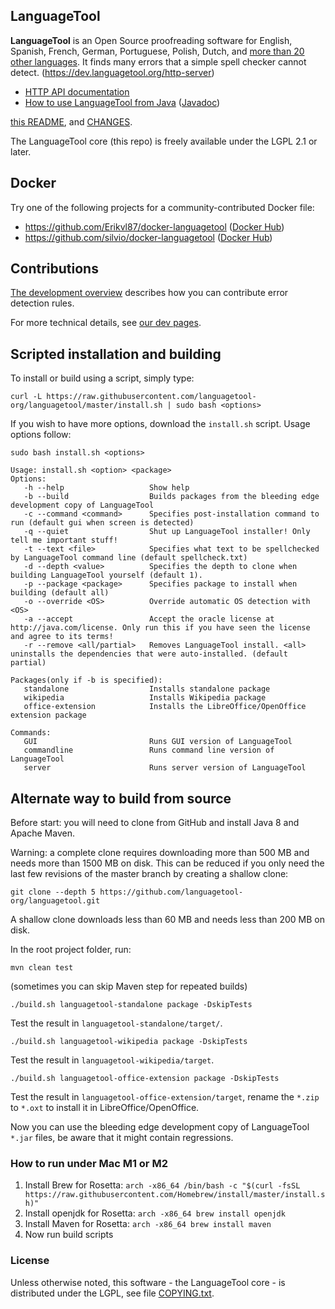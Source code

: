 ## LanguageTool

**LanguageTool** is an Open Source proofreading software for English, Spanish, French, German,
Portuguese, Polish, Dutch, and [more than 20 other languages](https://languagetool.org/languages/).
It finds many errors that a simple spell checker cannot detect.
(https://dev.languagetool.org/http-server)
* [HTTP API documentation](https://languagetool.org/http-api/swagger-ui/#!/default/post_check)
* [How to use LanguageTool from Java](https://dev.languagetool.org/java-api) ([Javadoc](https://languagetool.org/development/api/index.html?org/languagetool/JLanguageTool.html))


[this README](https://github.com/languagetool-org/languagetool/blob/master/languagetool-standalone/README.md),
and [CHANGES](https://github.com/languagetool-org/languagetool/blob/master/languagetool-standalone/CHANGES.md).

The LanguageTool core (this repo) is freely available under the LGPL 2.1 or later.

## Docker

Try one of the following projects for a community-contributed Docker file:

- https://github.com/Erikvl87/docker-languagetool ([Docker Hub](https://hub.docker.com/r/erikvl87/languagetool))
- https://github.com/silvio/docker-languagetool ([Docker Hub](https://hub.docker.com/r/silviof/docker-languagetool))

## Contributions

[The development overview](https://dev.languagetool.org/development-overview) describes
how you can contribute error detection rules.

For more technical details, see [our dev pages](https://dev.languagetool.org).

## Scripted installation and building
To install or build using a script, simply type:
```
curl -L https://raw.githubusercontent.com/languagetool-org/languagetool/master/install.sh | sudo bash <options>
```

If you wish to have more options, download the `install.sh` script. Usage options follow:

```
sudo bash install.sh <options>

Usage: install.sh <option> <package>
Options:
   -h --help                   Show help
   -b --build                  Builds packages from the bleeding edge development copy of LanguageTool
   -c --command <command>      Specifies post-installation command to run (default gui when screen is detected)
   -q --quiet                  Shut up LanguageTool installer! Only tell me important stuff!
   -t --text <file>            Specifies what text to be spellchecked by LanguageTool command line (default spellcheck.txt)
   -d --depth <value>          Specifies the depth to clone when building LanguageTool yourself (default 1).
   -p --package <package>      Specifies package to install when building (default all)
   -o --override <OS>          Override automatic OS detection with <OS>
   -a --accept                 Accept the oracle license at http://java.com/license. Only run this if you have seen the license and agree to its terms!
   -r --remove <all/partial>   Removes LanguageTool install. <all> uninstalls the dependencies that were auto-installed. (default partial)

Packages(only if -b is specified):
   standalone                  Installs standalone package
   wikipedia                   Installs Wikipedia package
   office-extension            Installs the LibreOffice/OpenOffice extension package

Commands:
   GUI                         Runs GUI version of LanguageTool
   commandline                 Runs command line version of LanguageTool
   server                      Runs server version of LanguageTool
```

## Alternate way to build from source

Before start: you will need to clone from GitHub and install Java 8 and Apache Maven.

Warning: a complete clone requires downloading more than 500 MB and needs more than 1500 MB on disk.
This can be reduced if you only need the last few revisions of the master branch
by creating a shallow clone:

    git clone --depth 5 https://github.com/languagetool-org/languagetool.git

A shallow clone downloads less than 60 MB and needs less than 200 MB on disk.

In the root project folder, run:

    mvn clean test

(sometimes you can skip Maven step for repeated builds)

    ./build.sh languagetool-standalone package -DskipTests

Test the result in `languagetool-standalone/target/`.

    ./build.sh languagetool-wikipedia package -DskipTests

Test the result in `languagetool-wikipedia/target`.

    ./build.sh languagetool-office-extension package -DskipTests

Test the result in `languagetool-office-extension/target`, rename the `*.zip` to `*.oxt` to install it in LibreOffice/OpenOffice.

Now you can use the bleeding edge development copy of LanguageTool `*.jar` files, be aware that it might contain regressions.


### How to run under Mac M1 or M2

1. Install Brew for Rosetta: `arch -x86_64 /bin/bash -c "$(curl -fsSL https://raw.githubusercontent.com/Homebrew/install/master/install.sh)"`
2. Install openjdk for Rosetta: `arch -x86_64 brew install openjdk`
3. Install Maven for Rosetta: `arch -x86_64 brew install maven`
4. Now run build scripts

### License

Unless otherwise noted, this software - the LanguageTool core - is distributed under the LGPL, see
file [COPYING.txt](https://github.com/languagetool-org/languagetool/blob/master/COPYING.txt).
